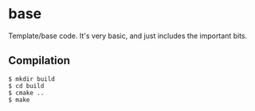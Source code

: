 # base
Template/base code. It's very basic, and just includes the important bits.

## Compilation

```
$ mkdir build
$ cd build
$ cmake ..
$ make
```

